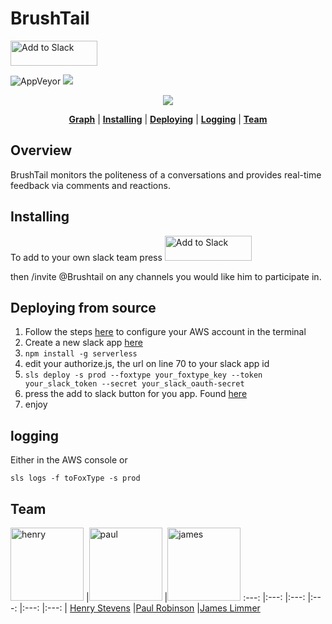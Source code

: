 # BrushTail
<a href="https://slack.com/oauth/authorize?scope=incoming-webhook,commands,bot,mpim:read,mpim:write,im:read,im:write,reactions:write,reactions:read,channels:history,channels:read&client_id=2437318132.73174124819"><img alt="Add to Slack" height="40" width="139" src="https://platform.slack-edge.com/img/add_to_slack.png" srcset="https://platform.slack-edge.com/img/add_to_slack.png 1x, https://platform.slack-edge.com/img/add_to_slack@2x.png 2x" /></a>

![AppVeyor](https://img.shields.io/badge/serverless%3F-yes-green.svg)
[![](https://img.shields.io/badge/awesome%3F-yes-red.svg)][vote]

[travis]: https://travis-ci.org/b4b4r07/dotfiles
[license]: ./doc/LICENSE-MIT.txt
[platform]: ./doc/OS_X.md
[vote]: https://voting-badge.herokuapp.com/vote?url=https://github.com/b4b4r07/dotfiles
[doc]: ./etc/README.md
[bitdeli]: https://bitdeli.com/free
[dotfiles]: http://b4b4r07.com/dotfiles
<p align="center">
<a name="top" href="http://www.nextfaze.com"><img src="http://i.imgur.com/QPnD0FX.png"></a>
</p>

<p align="center">
<b><a href="https://drive.google.com/a/nextfaze.com/file/d/0B22Pt-mTDOHMZmpVUW9GdUtzZ1U/view?usp=sharing">Graph</a></b>
|
<b><a href="#installing">Installing</a></b>
|
<b><a href="#deploying">Deploying</a></b>
|
<b><a href="#logging">Logging</a></b>
|
<b><a href="#team">Team</a></b>
</p>

## Overview

BrushTail monitors the politeness of a conversations and provides real-time feedback via comments and reactions.

## Installing

To add to your own slack team press  <a href="https://slack.com/oauth/authorize?scope=incoming-webhook,commands,bot,mpim:read,mpim:write,im:read,im:write,reactions:write,reactions:read,channels:history,channels:read&client_id=2437318132.73174124819"><img alt="Add to Slack" height="40" width="139" src="https://platform.slack-edge.com/img/add_to_slack.png" srcset="https://platform.slack-edge.com/img/add_to_slack.png 1x, https://platform.slack-edge.com/img/add_to_slack@2x.png 2x" /></a>

then /invite @Brushtail on any channels you would like him to participate in.

## Deploying from source

1. Follow the steps [here](http://docs.aws.amazon.com/cli/latest/userguide/cli-chap-getting-started.html) to configure your AWS account in the terminal
2. Create a new slack app [here](https://api.slack.com/apps?new_app=1)
3. `npm install -g serverless`
4. edit your authorize.js, the url on line 70 to your slack app id
5. `sls deploy -s prod --foxtype your_foxtype_key --token your_slack_token --secret your_slack_oauth-secret`
6. press the add to slack button for you app. Found [here](https://api.slack.com/docs/slack-button)
7. enjoy
    
## logging

Either in the AWS console or

    sls logs -f toFoxType -s prod

## Team

[<img alt="henry" src="https://avatars3.githubusercontent.com/u/5061604?v=3&s=466" width="117">](https://github.com/henrystevens) |[<img alt="paul" src="https://pbs.twimg.com/profile_images/596420075818586112/2OL4JoPF.jpg" width="117">](https://www.google.com) |[<img alt="james" src="https://bitbucket-assetroot.s3.amazonaws.com/c/photos/2015/Jul/21/1981462265-5-sidewaiise-avatar.png" width="117">](https://www.google.com)
:---: |:---: |:---: |:---: |:---: |:---: |
[Henry Stevens](https://github.com/henrystevens) |[Paul Robinson](https://www.google.com) |[James Limmer](https://www.google.com) 

